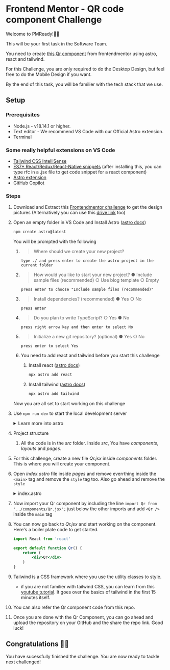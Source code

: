 # Frontend Mentor - QR code component Challenge

Welcome to PMReady!🎉🎉

This will be your first task in the Software Team. 

You need to create [this Qr component](https://www.frontendmentor.io/challenges/qr-code-component-iux_sIO_H) from frontendmentor using astro, react and tailwind. 

For this Challenge, you are only required to do the Desktop Design, but feel free to do the Mobile Design if you want.

By the end of this task, you will be familier with the tech stack that we use.

## Setup

### Prerequisites

- Node.js - v18.14.1 or higher.
- Text editor - We recommend VS Code with our Official Astro extension.
- Terminal 

### Some really helpful extensions on VS Code


- [Tailwind CSS IntelliSense](https://marketplace.visualstudio.com/items?itemName=bradlc.vscode-tailwindcss)
- [ES7+ React/Redux/React-Native snippets](https://marketplace.visualstudio.com/items?itemName=dsznajder.es7-react-js-snippets) (after installing this, you can type rfc in a .jsx file to get code snippet for a react component)
- [Astro extension](https://marketplace.visualstudio.com/items?itemName=astro-build.astro-vscode)
- GitHub Copilot 

### Steps

1. Download and Extract this [Frontendmentor challenge](https://www.frontendmentor.io/challenges/qr-code-component-iux_sIO_H) to get the design pictures (Alternatively you can use this [drive link](https://drive.google.com/drive/folders/11HQlzJQeb-O_dDO9iWduNayhOo-1_zYI?usp=drive_link) too)

  
2. Open an empty folder in VS Code and Install Astro ([astro docs](https://docs.astro.build/en/install/auto/))
    ```bash
    npm create astro@latest
    ```
    You will be prompted with the following
    1. > Where should we create your new project?
    
        `type ./ and press enter to create the astro project in the current folder`

    2. > How would you like to start your new project?
         ● Include sample files (recommended)
         ○ Use blog template 
         ○ Empty 

        `press enter to choose "Include sample files (recommended)"`
    3. > Install dependencies? (recommended)
         ● Yes  ○ No
        
        `press enter`
    4. > Do you plan to write TypeScript?
         ○ Yes  ● No

        `press right arrow key and then enter to select No`
    5. > Initialize a new git repository? (optional)
         ● Yes  ○ No 

        `press enter to select Yes`
    
    6. You need to add react and tailwind before you start this challenge
       1.  Install react ([astro docs](https://docs.astro.build/en/guides/integrations-guide/react/#installation))
            ```bash
            npx astro add react
            ```
       2.  Install tailwind ([astro docs](https://docs.astro.build/en/guides/integrations-guide/tailwind/#quick-install))
            ```bash
            npx astro add tailwind
            ```
    Now you are all set to start working on this challenge

3. Use `npm run dev` to start the local development server 
   
    <details>
    <summary>Learn more into astro</summary>
    
    You can start learning about how an astro project is structured in the [astro docs here](https://docs.astro.build/en/core-concepts/project-structure/) or by watching [this youtube video](https://www.youtube.com/watch?v=zrPVTf761OI)
   
   - You dont need to learn everything about astro. Knowing how to get around is enough. 
   - That being said, this tutorial will walk you through everything you need to get this challenge done.
    </details>

4. Project structure
   1. All the code is in the *src* folder. Inside *src*, You have *components*, *layouts* and *pages*. 

5. For this challenge, create a new file *Qr.jsx* inside *components* folder. This is where you will create your component.

6. Open *index.astro* file inside *pages* and remove everrthing inside the `<main>` tag and remove the `style` tag too. Also go ahead and remove the `style` 
    <details>
    <summary>index.astro</summary>
    Your index.astro file should look like this.
    
    ```
    ---
    import Layout from '../layouts/Layout.astro';
    import Card from '../components/Card.astro';
    ---

    <Layout title="Welcome to Astro.">
        <main>
            
        </main>
    </Layout>

    ```
    </details>
7. Now import your Qr component by including the line `import Qr from '../components/Qr.jsx';` just below the other imports and add `<Qr />` inside the `main` tag

8. You can now go back to *Qr.jsx* and start working on the component. 
    Here's a boiler plate code to get started.
    ```jsx
    import React from 'react'

    export default function Qr() {
        return (
            <div>Qr</div>
        )
    }
    ```
9. Tailwind is a CSS framework where you use the utility classes to style. 
    - if you are not familier with tailwind CSS, you can learn from this [youtube tutorial](https://www.youtube.com/watch?v=ei20HfTloFE). It goes over the basics of tailwind in the first 15 minutes itself. 

10. You can also refer the Qr component code from this repo.

11. Once you are done with the Qr Component, you can go ahead and upload the repository on your GitHub and the share the repo link. Good luck!

## Congratulations 🥳🥳 

You have sucessfully finished the challenge. You are now ready to tackle next challenged! 
